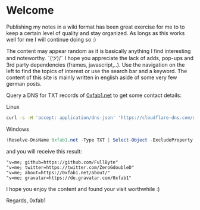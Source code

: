 # Welcome

Publishing my notes in a wiki format has been great exercise for me to to keep a certain level of quality and stay organized. As longs as this works well for me I will continue doing so :)

The content may appear random as it is basically anything I find interesting and noteworthy. ¯\(ツ)/¯
I hope you appreciate the lack of adds, pop-ups and 3rd party dependencies (frames, javascript,..).
Use the navigation on the left to find the topics of interest or use the search bar and a keyword.
The content of this site is mainly written in english aside of some very few german posts.

Query a DNS for TXT records of [0xfab1.net](https://0xfab1.net) to get some contact details:

Linux

```bash
curl -s -H 'accept: application/dns-json' 'https://cloudflare-dns.com/dns-query?name=0xfab1.net&type=TXT'  | jq -r .Answer[].data
```

Windows

```powershell
(Resolve-DnsName 0xfab1.net -Type TXT | Select-Object -ExcludeProperty Strings).Text | Format-Table
```

and you will receive this result:

```shell
"v=me; github=https://github.com/FullByte"
"v=me; twitter=https://twitter.com/ZeroGdoubleD"
"v=me; about=https://0xfab1.net/about/"
"v=me; gravatar=https://de.gravatar.com/0xfab1"
```

I hope you enjoy the content and found your visit worthwhile :)

Regards,
0xfab1
